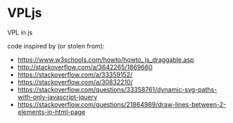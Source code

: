 # VPLjs
VPL in js

code inspired by (or stolen from):
- https://www.w3schools.com/howto/howto_js_draggable.asp
- http://stackoverflow.com/a/3642265/1869660
- https://stackoverflow.com/a/33359152/ 
- https://stackoverflow.com/a/30832210/
- https://stackoverflow.com/questions/33358761/dynamic-svg-paths-with-only-javascript-jquery
- https://stackoverflow.com/questions/21864989/draw-lines-between-2-elements-in-html-page
